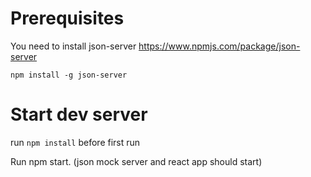 # Prerequisites

You need to install json-server https://www.npmjs.com/package/json-server

`npm install -g json-server`

# Start dev server
run `npm install` before first run

Run npm start.
(json mock server and react app should start)
